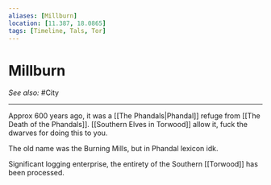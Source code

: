 ```yaml
---
aliases: [Millburn]
location: [11.387, 18.0865]
tags: [Timeline, Tals, Tor]
---
```

<span
	  class='ob-timelines' 
	  data-date='1312-10-11-00' 
	  data-title="Millburn"
	 data-type='range'
	 data-end='2022-01-01-00'>
</span>
# Millburn
*See also:* #City 
___
Approx 600 years ago, it was a [[The Phandals|Phandal]] refuge from [[The Death of the Phandals]]. [[Southern Elves in Torwood]] allow it, fuck the dwarves for doing this to you.

The old name was the Burning Mills, but in Phandal lexicon idk.

Significant logging enterprise, the entirety of the Southern [[Torwood]] has been processed.